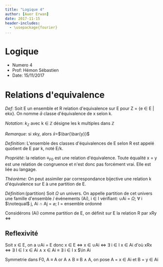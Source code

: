 ```yaml
---
title: "Logique 4"
author: [Auer Erwan]
date: 2017-11-15
header-includes:
  - \usepackage{fourier}
...
```


# Logique

* Numero 4
* Prof: Hémon Sébastien
* Date: 15/11/2017

# Relations d'equivalence

*Def*: Soit E un ensemble et R relation d'equivalence sur E pour Z = {e $\in$ E | ekx}.
On nomme $\bar{a}$ classe d'équivalence de x selon k.

*Notation*: $k_{\mathbb{Z}}$ avec k $\in$ $\mathbb{Z}$ désigne les k multiples dans $\mathbb{Z}$

*Remarque*: si xky, alors $\bar{x}$=$\bar{\bar{y}}$

*Definition*: L'ensemble des classes d'équivalences de E selon R est appelé quotient de E par k, noté E/k.

*Propriété*: la relation $\equiv_{F0}$ est une relation d'équivalence. Toute équalité
x = y est une relation de congruence et n'est donc pas forcément vrai. Elle est liée au langage.

*Théorème*: On peut assimiler par correspondance bijective une relation k d'équivalence
sur E à une partition de E.

*Définition*:(partition) Soit $\Omega$ un univers. On appelle partition de cet univers
une famille d'ensemble / événements (Ai), i $\in$ I vérifiant:
$\cup$Ai = $\Omega$; $\forall$ i $\notequal$ j, Ai $\cap$ Aj = $\varnothing$; I = ensemble ordonné

Considérons (Ai) comme partition de E, on définit sur E la relation R par xRy $\Leftrightarrow$

## Reflexivité

Soit x $\in$ E, on a $\cup$Ai = E donc x $\in$ E $\Leftrightarrow$ x $\in$ $\cup$Ai $\Leftrightarrow$ $\exists$ i $\in$ I
x $\in$ Ai d'où xRx $\Leftrightarrow$ $\exists$ I $\in$ I x $\in$ Ai $\land$ x $\in$ Ai $\equiv$ $\exists$ i $\in$ I x $\in Ai

Symmetrie dans F0, A $\equiv$ A or A $\land$ B $\equiv$ B $\land$ A, on pose A = x $\in$ Ai et B = y $\in$ Ai
